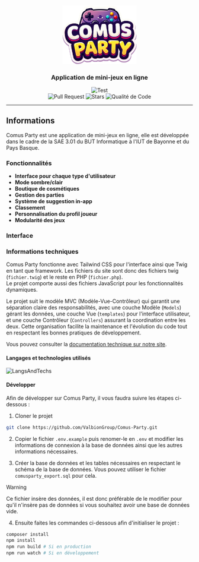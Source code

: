 <p align="center">
  <img width="200" src="public/assets/img/cp-logo-v2-without-bg.png" alt="Logo">
  <h3 align="center">Application de mini-jeux en ligne</h3>
</p>
<p align="center">
  <img src="https://img.shields.io/github/actions/workflow/status/ValbionGroup/Comus-Party/tests.yml?label=Test&style=for-the-badge" alt="Test"><br/>
  <img src="https://img.shields.io/github/issues-pr/ValbionGroup/Comus-Party?label=Pull%20Request&style=flat-square" alt="Pull Request">
  <img src="https://img.shields.io/github/stars/ValbionGroup/Comus-Party?color=dark%20green&style=flat-square" alt="Stars">
  <img src="https://img.shields.io/codefactor/grade/github/ValbionGroup/Comus-Party/main?label=Qualite%20de%20Code&style=flat-square" alt="Qualité de Code">
</p>

---
## Informations

Comus Party est une application de mini-jeux en ligne, elle est développée dans le cadre de la SAE 3.01 du BUT Informatique à l'IUT de Bayonne et du Pays Basque.

### Fonctionnalités

* **Interface pour chaque type d'utilisateur**
* **Mode sombre/clair**
* **Boutique de cosmétiques**
* **Gestion des parties**
* **Système de suggestion in-app**
* **Classement**
* **Personnalisation du profil joueur**
* **Modularité des jeux**

### Interface



### Informations techniques

Comus Party fonctionne avec Tailwind CSS pour l'interface ainsi que Twig en tant que framework. Les fichiers du site sont donc des fichiers twig (`fichier.twig`) et le reste en PHP (`fichier.php`).<br/>
Le projet comporte aussi des fichiers JavaScript pour les fonctionnalités dynamiques.

Le projet suit le modèle MVC (Modèle-Vue-Contrôleur) qui garantit une séparation claire des responsabilités, avec une
couche Modèle (`Models`) gérant les données, une couche Vue (`templates`) pour l'interface utilisateur, et une couche
Contrôleur (`Controllers`) assurant la coordination entre les deux. Cette organisation facilite la maintenance et
l'évolution du code tout en respectant les bonnes pratiques de développement.

Vous pouvez consulter la [documentation technique sur notre site](https://docs.comus-party.com).

#### Langages et technologies utilisés

![LangsAndTechs](https://skillicons.dev/icons?i=php,js,html,css,tailwind,git,mysql,phpstorm&theme=light)

#### Développer

Afin de développer sur Comus Party, il vous faudra suivre les étapes ci-dessous :

1. Cloner le projet
```bash
git clone https://github.com/ValbionGroup/Comus-Party.git
```

2. Copier le fichier `.env.example` puis renomer-le en `.env` et modifier les informations de connexion à la base de données ainsi que les autres informations nécessaires.

3. Créer la base de données et les tables nécessaires en respectant le schéma de la base de données. Vous pouvez utiliser le fichier `comusparty_export.sql` pour cela.

> [!WARNING]  
> Ce fichier insère des données, il est donc préférable de le modifier pour qu'il n'insère pas de données si vous souhaitez avoir une base de données vide.

4. Ensuite faites les commandes ci-dessous afin d'initialiser le projet :
```bash
composer install
npm install
npm run build # Si en production
npm run watch # Si en développement
```
